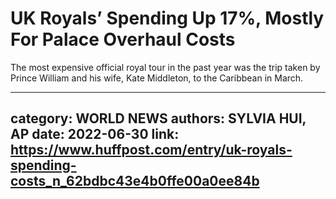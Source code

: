 # UK Royals’ Spending Up 17%, Mostly For Palace Overhaul Costs

The most expensive official royal tour in the past year was the trip taken by Prince William and his wife, Kate Middleton, to the Caribbean in March.

---
category: WORLD NEWS
authors: SYLVIA HUI, AP
date: 2022-06-30
link: https://www.huffpost.com/entry/uk-royals-spending-costs_n_62bdbc43e4b0ffe00a0ee84b
---

